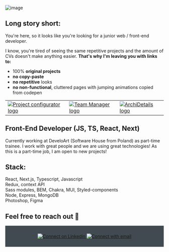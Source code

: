 ![image](https://user-images.githubusercontent.com/109315248/222006798-47d8302c-dfb0-42ce-bf38-2c6761ad019c.png)

  ## Long story short:
You're here, so it looks like you're looking for a junior web / front-end developer. 

I know, you're tired of seeing the same repetitive projects and the amount of CVs doesn't make anything easier.
**That's why I'm leaving you with links to:**
- 100% **original projects**
- **no copy-paste**
- **no repetitive** looks
- **no non-functional**, cluttered pages with jumping animations copied from codepen

<table>
  <tr>
    <td valign="top">
      <a href="https://github.com/PioterAndrzejewski/project_configurator_frontend">
        <img src="https://user-images.githubusercontent.com/109315248/222612060-c545e913-e90c-4543-9118-7ec45e43f0b8.png" alt="Project configurator logo">
      </a>
    </td>
    <td valign="top">
      <a href="https://github.com/PioterAndrzejewski/team_manager_frontend">
        <img src="https://user-images.githubusercontent.com/109315248/222612423-666f68f7-e79f-42ed-ba4b-e3b0f22d053d.png" alt="Team Manager logo">
      </a>
    </td>
    <td valign="top">
      <a href="https://github.com/PioterAndrzejewski/archi-details">
        <img src="https://user-images.githubusercontent.com/109315248/222613914-2907da8b-d63b-410c-9b50-5946e3e2964c.png" alt="ArchiDetails logo">
      </a>
    </td>
  </tr>
</table>

## Front-End Developer (JS, TS, React, Next)

Currently working at DeveloArt (Software House from Poland) as part-time trainee. I work with great people and we are using great technologies! 
As this is a part-time job, I am open to new projects!



  ## Stack: 
React, Next.js, Typescript, Javascript<br>
Redux, context API<br>
Sass modules, BEM, Chakra, MUI, Styled-components<br>
Node, Express, MongoDB<br>
Photoshop, Figma<br>


  ##  Feel free to reach out 💬

<div align="center" style="background:#414a50; padding: 25px 0;">
     <a href="https://www.linkedin.com/in/piotr-andrzejewski-6241751a3/">
        <img src="https://raw.githubusercontent.com/Iwi4a/iwi4a/master/assets/linkedin.svg" alt="Connect on Linkedin">
    </a>
    <a href="mailto:p.andrzejewski@outlook.com">
        <img src="https://user-images.githubusercontent.com/109315248/222614744-0efa4174-693f-481c-baf0-d4f96e01730e.png" alt="Connect with email">
    </a>
</div>

